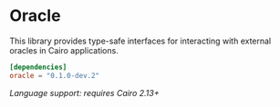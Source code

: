 # Oracle

This library provides type-safe interfaces for interacting with external oracles in Cairo applications.

```toml
[dependencies]
oracle = "0.1.0-dev.2"
```

_Language support: requires Cairo 2.13+_
